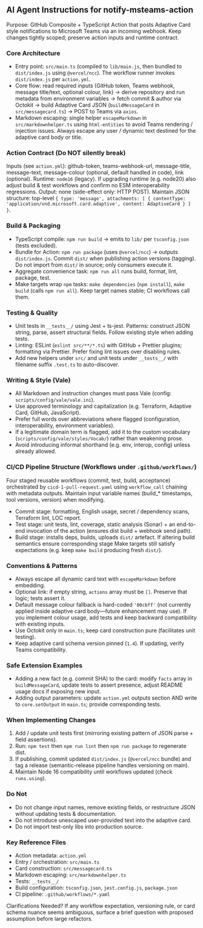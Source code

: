 ## AI Agent Instructions for notify-msteams-action

Purpose: GitHub Composite + TypeScript Action that posts Adaptive Card style notifications to Microsoft Teams via an incoming webhook. Keep changes tightly scoped; preserve action inputs and runtime contract.

### Core Architecture

- Entry point: `src/main.ts` (compiled to `lib/main.js`, then bundled to `dist/index.js` using `@vercel/ncc`). The workflow runner invokes `dist/index.js` per `action.yml`.
- Core flow: read required inputs (GitHub token, Teams webhook, message title/text, optional colour, link) -> derive repository and run metadata from environment variables -> fetch commit & author via Octokit -> build Adaptive Card JSON (`buildMessageCard` in `src/messagecard.ts`) -> POST to Teams via `axios`.
- Markdown escaping: single helper `escapeMarkdown` in `src/markdownhelper.ts` using `html-entities` to avoid Teams rendering / injection issues. Always escape any user / dynamic text destined for the adaptive card body or title.

### Action Contract (Do NOT silently break)

Inputs (see `action.yml`): github-token, teams-webhook-url, message-title, message-text, message-colour (optional, default handled in code), link (optional). Runtime: `node16` (legacy). If upgrading runtime (e.g. node20) also adjust build & test workflows and confirm no ESM interoperability regressions.
Output: none (side-effect only: HTTP POST). Maintain JSON structure: top-level `{ type: 'message', attachments: [ { contentType: 'application/vnd.microsoft.card.adaptive', content: AdaptiveCard } ] }`.

### Build & Packaging

- TypeScript compile: `npm run build` -> emits to `lib/` per `tsconfig.json` (tests excluded).
- Bundle for Action: `npm run package` (uses `@vercel/ncc`) -> outputs `dist/index.js`. Commit `dist/` when publishing action versions (tagging). Do not import from `dist/` in source; only consumers execute it.
- Aggregate convenience task: `npm run all` runs build, format, lint, package, test.
- Make targets wrap `npm` tasks: `make dependencies` (`npm install`), `make build` (calls `npm run all`). Keep target names stable; CI workflows call them.

### Testing & Quality

- Unit tests in `__tests__/` using Jest + ts-jest. Patterns: construct JSON string, parse, assert structural fields. Follow existing style when adding tests.
- Linting: ESLint (`eslint src/**/*.ts`) with GitHub + Prettier plugins; formatting via Prettier. Prefer fixing lint issues over disabling rules.
- Add new helpers under `src/` and unit tests under `__tests__/` with filename suffix `.test.ts` to auto-discover.

### Writing & Style (Vale)

- All Markdown and instruction changes must pass Vale (config: `scripts/config/vale/vale.ini`).
- Use approved terminology and capitalization (e.g. Terraform, Adaptive Card, GitHub, JavaScript).
- Prefer full words over abbreviations where flagged (configuration, interoperability, environment variables).
- If a legitimate domain term is flagged, add it to the custom vocabulary (`scripts/config/vale/styles/Vocab/`) rather than weakening prose.
- Avoid introducing informal shorthand (e.g. env, interop, config) unless already allowed.

### CI/CD Pipeline Structure (Workflows under `.github/workflows/`)

Four staged reusable workflows (commit, test, build, acceptance) orchestrated by `cicd-1-pull-request.yaml` using `workflow_call` chaining with metadata outputs. Maintain input variable names (build_* timestamps, tool versions, version) when modifying.
- Commit stage: formatting, English usage, secret / dependency scans, Terraform lint, LOC report.
- Test stage: unit tests, lint, coverage, static analysis (Sonar) + an end-to-end invocation of the action (ensures dist build + webhook send path).
- Build stage: installs deps, builds, uploads `dist/` artefact.
If altering build semantics ensure corresponding stage Make targets still satisfy expectations (e.g. keep `make build` producing fresh `dist/`).

### Conventions & Patterns

- Always escape all dynamic card text with `escapeMarkdown` before embedding.
- Optional link: if empty string, `actions` array must be `[]`. Preserve that logic; tests assert it.
- Default message colour fallback is hard-coded `'00cbff'` (not currently applied inside adaptive card body—future enhancement may use). If you implement colour usage, add tests and keep backward compatibility with existing inputs.
- Use Octokit only in `main.ts`; keep card construction pure (facilitates unit testing).
- Keep adaptive card schema version pinned (`1.4`). If updating, verify Teams compatibility.

### Safe Extension Examples

- Adding a new fact (e.g. commit SHA) to the card: modify `facts` array in `buildMessageCard`, update tests to assert presence, adjust README usage docs if exposing new input.
- Adding output parameters: update `action.yml` outputs section AND write to `core.setOutput` in `main.ts`; provide corresponding tests.

### When Implementing Changes

1. Add / update unit tests first (mirroring existing pattern of JSON parse + field assertions).
2. Run: `npm test` then `npm run lint` then `npm run package` to regenerate dist.
3. If publishing, commit updated `dist/index.js` (`@vercel/ncc` bundle) and tag a release (semantic-release pipeline handles versioning on main).
4. Maintain Node 16 compatibility until workflows updated (check `runs.using`).

### Do Not

- Do not change input names, remove existing fields, or restructure JSON without updating tests & documentation.
- Do not introduce unescaped user-provided text into the adaptive card.
- Do not import test-only libs into production source.

### Key Reference Files

- Action metadata: `action.yml`
- Entry / orchestration: `src/main.ts`
- Card construction: `src/messagecard.ts`
- Markdown escaping: `src/markdownhelper.ts`
- Tests: `__tests__/`
- Build configuration: `tsconfig.json`, `jest.config.js`, `package.json`
- CI pipeline: `.github/workflows/*.yaml`

Clarifications Needed? If any workflow expectation, versioning rule, or card schema nuance seems ambiguous, surface a brief question with proposed assumption before large refactors.

